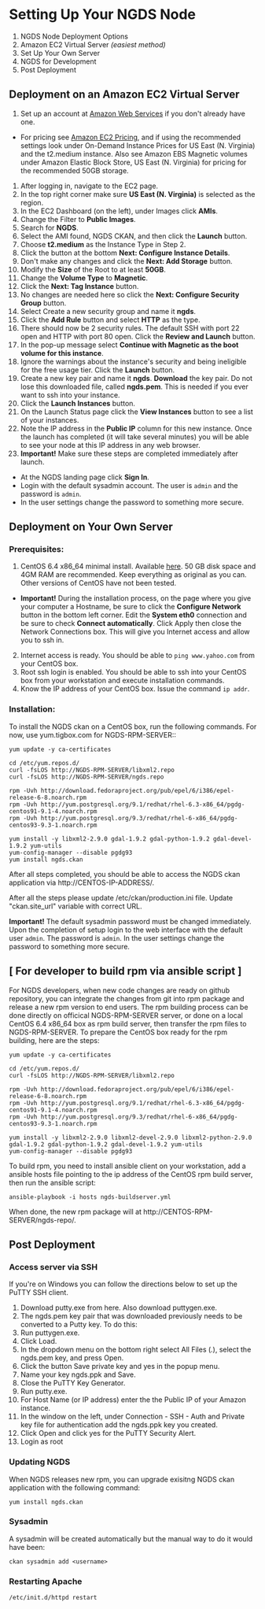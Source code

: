 # Setting Up Your NGDS Node

1. NGDS Node Deployment Options
  1. Amazon EC2 Virtual Server *(easiest method)*
  2. Set Up Your Own Server
2. NGDS for Development
3. Post Deployment

## Deployment on an Amazon EC2 Virtual Server

1. Set up an account at [Amazon Web Services](http://aws.amazon.com/ec2/) if you don't already have one. 
  - For pricing see [Amazon EC2 Pricing](http://aws.amazon.com/ec2/pricing/), and if using the recommended settings look under On-Demand Instance Prices for US East (N. Virginia) and the t2.medium instance. Also see Amazon EBS Magnetic volumes under Amazon Elastic Block Store, US East (N. Virginia) for pricing for the recommended 50GB storage.
1. After logging in, navigate to the EC2 page.
1. In the top right corner make sure **US East (N. Virginia)** is selected as the region.
1. In the EC2 Dashboard (on the left), under Images click **AMIs**.
1. Change the Filter to **Public Images**.
1. Search for **NGDS**.
1. Select the AMI found, NGDS CKAN, and then click the **Launch** button.
1. Choose **t2.medium** as the Instance Type in Step 2.
1. Click the button at the bottom **Next: Configure Instance Details**.
1. Don't make any changes and click the **Next: Add Storage** button.
1. Modify the **Size** of the Root to at least **50GB**.
1. Change the **Volume Type** to **Magnetic**.
1. Click the **Next: Tag Instance** button.
1. No changes are needed here so click the **Next: Configure Security Group** button.
1. Select Create a new security group and name it **ngds**.
1. Click the **Add Rule** button and select **HTTP** as the type.
1. There should now be 2 security rules. The default SSH with port 22 open and HTTP with port 80 open. Click the **Review and Launch** button.
1. In the pop-up message select **Continue with Magnetic as the boot volume for this instance**.
1. Ignore the warnings about the instance's security and being ineligible for the free usage tier. Click the **Launch** button.
1. Create a new key pair and name it **ngds**. **Download** the key pair. Do not lose this downloaded file, called **ngds.pem**. This is needed if you ever want to ssh into your instance.
1. Click the **Launch Instances** button.
1. On the Launch Status page click the **View Instances** button to see a list of your instances.
1. Note the IP address in the **Public IP** column for this new instance. Once the launch has completed (it will take several minutes) you will be able to see your node at this IP address in any web browser.
1. **Important!** Make sure these steps are completed immediately after launch.
  - At the NGDS landing page click **Sign In**.
  - Login with the default sysadmin account. The user is `admin` and the password is `admin`.
  - In the user settings change the password to something more secure.

## Deployment on Your Own Server

### Prerequisites:
1. CentOS 6.4 x86_64 minimal install. Available [here](http://mirrors.usc.edu/pub/linux/distributions/centos/6.4/isos/x86_64/CentOS-6.4-x86_64-minimal.iso). 50 GB disk space and 4GM RAM are recommended. Keep everything as original as you can. Other versions of CentOS have not been tested. 
  - **Important!** During the installation process, on the page where you give your computer a Hostname, be sure to click the **Configure Network** button in the bottom left corner. Edit the **System eth0** connection and be sure to check **Connect automatically**. Click Apply then close the Network Connections box. This will give you Internet access and allow you to ssh in.
2. Internet access is ready. You should be able to `ping www.yahoo.com` from your CentOS box.
3. Root ssh login is enabled. You should be able to ssh into your CentOS box from your workstation and execute installation commands.
4. Know the IP address of your CentOS box. Issue the command `ip addr`.

### Installation:

To install the NGDS ckan on a CentOS box, run the following commands. For now, use yum.tigbox.com for NGDS-RPM-SERVER::

    yum update -y ca-certificates

    cd /etc/yum.repos.d/
    curl -fsLOS http://NGDS-RPM-SERVER/libxml2.repo
    curl -fsLOS http://NGDS-RPM-SERVER/ngds.repo

    rpm -Uvh http://download.fedoraproject.org/pub/epel/6/i386/epel-release-6-8.noarch.rpm
    rpm -Uvh http://yum.postgresql.org/9.1/redhat/rhel-6.3-x86_64/pgdg-centos91-9.1-4.noarch.rpm
    rpm -Uvh http://yum.postgresql.org/9.3/redhat/rhel-6-x86_64/pgdg-centos93-9.3-1.noarch.rpm

    yum install -y libxml2-2.9.0 gdal-1.9.2 gdal-python-1.9.2 gdal-devel-1.9.2 yum-utils
    yum-config-manager --disable pgdg93
    yum install ngds.ckan

After all steps completed, you should be able to access the NGDS ckan application via http://CENTOS-IP-ADDRESS/.

After all the steps please update /etc/ckan/production.ini file. Update "ckan.site_url" variable with correct URL.

**Important!** The default sysadmin password must be changed immediately. Upon the completion of setup login to the web interface with the default user `admin`. The password is `admin`. In the user settings change the password to something more secure.

## [ For developer to build rpm via ansible script ]

For NGDS developers, when new code changes are ready on github repository, you can integrate the changes from git into rpm package and release a new rpm version to end users. The rpm building process can be done directly on officical NGDS-RPM-SERVER server, or done on a local CentOS 6.4 x86_64 box as rpm build server, then transfer the rpm files to NGDS-RPM-SERVER. To prepare the CentOS box ready for the rpm building, here are the steps:

    yum update -y ca-certificates

    cd /etc/yum.repos.d/
    curl -fsLOS http://NGDS-RPM-SERVER/libxml2.repo

    rpm -Uvh http://download.fedoraproject.org/pub/epel/6/i386/epel-release-6-8.noarch.rpm
    rpm -Uvh http://yum.postgresql.org/9.1/redhat/rhel-6.3-x86_64/pgdg-centos91-9.1-4.noarch.rpm
    rpm -Uvh http://yum.postgresql.org/9.3/redhat/rhel-6-x86_64/pgdg-centos93-9.3-1.noarch.rpm

    yum install -y libxml2-2.9.0 libxml2-devel-2.9.0 libxml2-python-2.9.0 gdal-1.9.2 gdal-python-1.9.2 gdal-devel-1.9.2 yum-utils
    yum-config-manager --disable pgdg93

To build rpm, you need to install ansible client on your workstation, add a ansible hosts file pointing to the ip address of the CentOS rpm build server, then run the ansible script:

    ansible-playbook -i hosts ngds-buildserver.yml

When done, the new rpm package will at http://CENTOS-RPM-SERVER/ngds-repo/.

## Post Deployment

### Access server via SSH

If you're on Windows you can follow the directions below to set up the PuTTY SSH client.

1. Download putty.exe from here. Also download puttygen.exe.
1. The ngds.pem key pair that was downloaded previously needs to be converted to a Putty key. To do this:
1. Run puttygen.exe.
1. Click Load.
1. In the dropdown menu on the bottom right select All Files (*.*), select the ngds.pem key, and press Open.
1. Click the button Save private key and yes in the popup menu.
1. Name your key ngds.ppk and Save.
1. Close the PuTTY Key Generator.
1. Run putty.exe.
1. For Host Name (or IP address) enter the the Public IP of your Amazon instance.
1. In the window on the left, under Connection - SSH - Auth and Private key file for authentication add the ngds.ppk key you created.
1. Click Open and click yes for the PuTTY Security Alert.
1. Login as root 

### Updating NGDS

When NGDS releases new rpm, you can upgrade exisitng NGDS ckan application with the following command:

    yum install ngds.ckan

### Sysadmin

  A sysadmin will be created automatically but the manual way to do it would have been:

    ckan sysadmin add <username>
    
### Restarting Apache

    /etc/init.d/httpd restart
